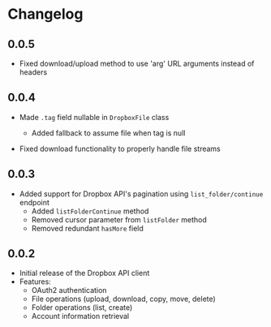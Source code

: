 # Changelog

## 0.0.5

* Fixed download/upload method to use 'arg' URL arguments instead of headers
  
## 0.0.4

* Made `.tag` field nullable in `DropboxFile` class
  - Added fallback to assume file when tag is null
  
* Fixed download functionality to properly handle file streams

## 0.0.3

* Added support for Dropbox API's pagination using `list_folder/continue` endpoint
  - Added `listFolderContinue` method
  - Removed cursor parameter from `listFolder` method
  - Removed redundant `hasMore` field

## 0.0.2

* Initial release of the Dropbox API client
* Features:
  - OAuth2 authentication
  - File operations (upload, download, copy, move, delete)
  - Folder operations (list, create)
  - Account information retrieval